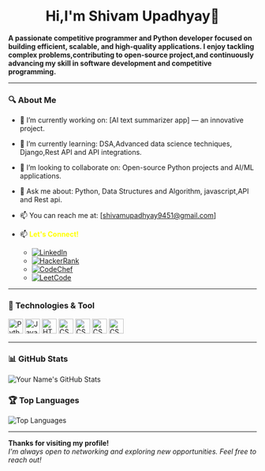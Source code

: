 <h1 align="center"> Hi,I'm Shivam Upadhyay👋</h1>

**A passionate competitive programmer and Python developer focused on building efficient, scalable, and high-quality applications. I enjoy tackling complex problems,contributing to open-source project,and continuously advancing my skill in software development and competitive programming.**

---

### 🔍 About Me
- 💼 I’m currently working on: [AI text summarizer app] — an innovative project.
- 🌱 I’m currently learning: DSA,Advanced data science techniques, Django,Rest API and API integrations.
- 🤝 I’m looking to collaborate on: Open-source Python projects and AI/ML applications.
- 💬 Ask me about: Python, Data Structures and Algorithm, javascript,API and Rest api.
- 📫 You can reach me at: [shivamupadhyay9451@gmail.com]
- 📫 <span style="color:yellow;">**Let's Connect!**</span>

  - [![LinkedIn](https://img.shields.io/badge/-LinkedIn-0077B5?logo=linkedin&logoColor=white&style=flat-square)](link_to_linkedin_profile)
  - [![HackerRank](https://img.shields.io/badge/-HackerRank-2EC866?logo=hackerrank&logoColor=white&style=flat-square)](link_to_hackerrank_profile)
  - [![CodeChef](https://img.shields.io/badge/-CodeChef-5B4638?logo=codechef&logoColor=white&style=flat-square)](link_to_codechef_profile)
  - [![LeetCode](https://img.shields.io/badge/-LeetCode-FFA116?logo=leetcode&logoColor=black&style=flat-square)](link_to_leetcode_profile)

---

### 🧰 Technologies & Tool
<div>
    <img src="https://img.shields.io/badge/Python-3776AB?style=flat&logo=python&logoColor=white" alt="Python" height="30" />
    <img src="https://img.shields.io/badge/JavaScript-F7DF1E?style=flat&logo=javascript&logoColor=black" alt="JavaScript" height="30" />
    <img src="https://img.shields.io/badge/HTML-E34F26?style=flat&logo=html5&logoColor=white" alt="HTML5" height="30" />
    <img src="https://img.shields.io/badge/API-1572B6?style=flat&logo=css3&logoColor=white" alt="CSS3" height="30" />
    <img src="https://img.shields.io/badge/RESTAPI-1572B6?style=flat&logo=css3&logoColor=white" alt="CSS3" height="30" />
    <img src="https://img.shields.io/badge/Java-1572B6?style=flat&logo=css3&logoColor=pink" alt="CSS3" height="30" />
    <img src="https://img.shields.io/badge/SQL-1572B6?style=flat&logo=css3&logoColor=green" alt="CSS3" height="30" />


</div>

---

### 📊 GitHub Stats
![Your Name's GitHub Stats](https://github-readme-stats.vercel.app/api?username=shivamupadhyay9451&show_icons=true&theme=default)

### 🏆 Top Languages
![Top Languages](https://github-readme-stats.vercel.app/api/top-langs/?username=shivamupadhyay9451&layout=compact&theme=default)

---

**Thanks for visiting my profile!**  
*I'm always open to networking and exploring new opportunities. Feel free to reach out!*
